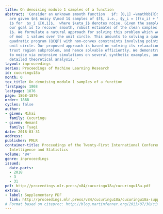 ```yaml
---
title: On denoising modulo 1 samples of a function
abstract: 'Consider an unknown smooth function   $f: [0,1] →\mathbb{R}$, and say we
  are given $n$ noisy $\mod 1$ samples of $f$, i.e., $y_i = (f(x_i) + \eta_i)\mod
  1$ for  $x_i ∈[0,1]$,  where $\eta_i$ denotes noise. Given the samples $(x_i,y_i)_{i=1}^{n}$
  our goal is to recover smooth, robust estimates of the clean samples $f(x_i) \bmod
  1$. We formulate a natural approach for solving this problem which works with representations
  of mod  1 values over the unit circle. This amounts to solving a quadratically constrained
  quadratic program (QCQP) with non-convex constraints involving points lying on the
  unit circle. Our proposed approach is based on solving its relaxation which is a
  trust region subproblem, and hence solvable efficiently. We demonstrate its robustness
  to noise via extensive simulations on several synthetic examples, and provide a
  detailed theoretical analysis. '
layout: inproceedings
series: Proceedings of Machine Learning Research
id: cucuringu18a
month: 0
tex_title: On denoising modulo 1 samples of a function
firstpage: 1868
lastpage: 1876
page: 1868-1876
order: 1868
cycles: false
author:
- given: Mihai
  family: Cucuringu
- given: Hemant
  family: Tyagi
date: 2018-03-31
address: 
publisher: PMLR
container-title: Proceedings of the Twenty-First International Conference on Artificial
  Intelligence and Statistics
volume: '84'
genre: inproceedings
issued:
  date-parts:
  - 2018
  - 3
  - 31
pdf: http://proceedings.mlr.press/v84/cucuringu18a/cucuringu18a.pdf
extras:
- label: Supplementary PDF
  link: http://proceedings.mlr.press/v84/cucuringu18a/cucuringu18a-supp.pdf
# Format based on citeproc: http://blog.martinfenner.org/2013/07/30/citeproc-yaml-for-bibliographies/
---
```

